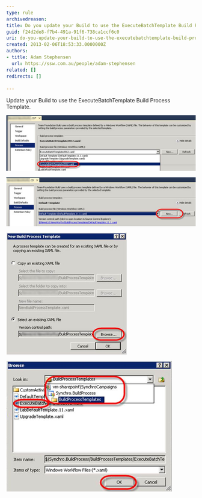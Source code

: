 ```yaml
---
type: rule
archivedreason: 
title: Do you update your Build to use the ExecuteBatchTemplate Build Process Template?
guid: f24d2de8-f7b4-491a-91f6-738ca1ccf6c0
uri: do-you-update-your-build-to-use-the-executebatchtemplate-build-process-template
created: 2013-02-06T18:53:33.0000000Z
authors:
- title: Adam Stephensen
  url: https://ssw.com.au/people/adam-stephensen
related: []
redirects: []

---
```


Update your Build to use the ExecuteBatchTemplate Build Process Template.

<!--endintro-->

![Figure: If the ExecuteBatchTemplate is available in the dropdownlist on the Process tab, select it and continue in the next section](/rules/do-you-update-your-build-to-use-the-executebatchtemplate-build-process-template/execute-batch-1.jpg)  

![Figure: If the ExecuteBatchTemplate is not available in the dropdown list, click the New button](/rules/do-you-update-your-build-to-use-the-executebatchtemplate-build-process-template/execute-batch-2.jpg)  

![Figure: Select the Browse button to browse source control for the correct build process template](/rules/do-you-update-your-build-to-use-the-executebatchtemplate-build-process-template/execute-batch-3.jpg)  

![Figure: Navigate to the \BuildProcessTemplates\ folder and then select the ExecuteBatchUpdate template. Click "OK"](/rules/do-you-update-your-build-to-use-the-executebatchtemplate-build-process-template/execute-batch-4.jpg)

